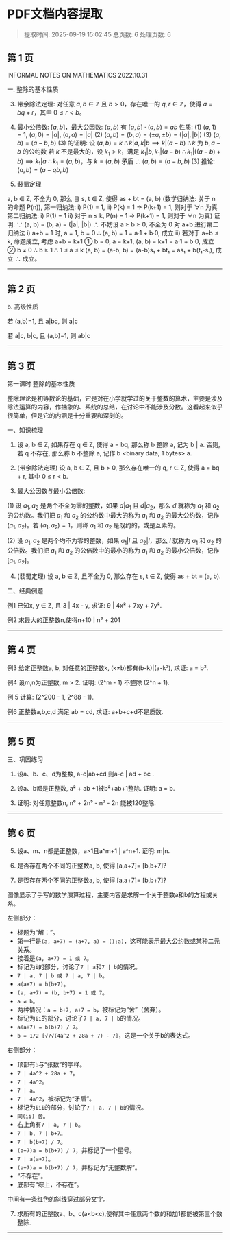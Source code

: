 # PDF文档内容提取
> 提取时间: 2025-09-19 15:02:45
> 总页数: 6
> 处理页数: 6

## 第 1 页

INFORMAL NOTES ON
MATHEMATICS
2022.10.31

一. 整除的基本性质

3. 带余除法定理: 对任意 $a, b \in \mathbb{Z}$ 且 $b > 0$，存在唯一的 $q, r \in \mathbb{Z}$，使得 $a = bq + r$，其中 $0 \le r < b$。
4. 最小公倍数: $[a, b]$，最大公因数: $(a, b)$
有 $[a, b] \cdot (a, b) = ab$
性质:
(1) $(a, 1) = 1$, $(a, 0) = |a|$, $(a, a) = |a|$
(2) $(a, b) = (b, a) = (\pm a, \pm b) = (|a|, |b|)$
(3) $(a, b) = (a-b, b)$
(3) 的证明:
设 $(a, b) = k$
$\therefore k|a, k|b \implies k|(a-b)$
$\therefore k$ 为 $b, a-b$ 的公约数
若 $k$ 不是最大的，设 $k_1 > k$，满足 $k_1|b, k_1|(a-b)$
$\therefore k_1|((a-b)+b) \implies k_1|a$
$\therefore k_1 = (a, b)$，与 $k = (a, b)$ 矛盾
$\therefore (a, b) = (a-b, b)$
(3) 推论: $(a, b) = (a-qb, b)$

5. 裴蜀定理

a, b ∈ Z, 不全为 0, 那么 ∃ s, t ∈ Z, 使得 as + bt = (a, b)
(数学归纳法: 关于 n 的命题 P(n)),
第一归纳法: i) P(1) = 1, ii) P(k) = 1 ⇒ P(k+1) = 1, 则对于 ∀n 为真
第二归纳法: i) P(1) = 1 ii) 对于 n ≤ k, P(n) = 1 ⇒ P(k+1) = 1, 则对于 ∀n 为真)
证明: ∵ (a, b) = (b, a) = (|a|, |b|) ∴ 不妨设 a ≥ b ≥ 0, 不全为 0
对 a+b 进行第二归纳法
i) a+b = 1 时, a = 1, b = 0 ∴ (a, b) = 1 = a·1 + b·0, 成立
ii) 若对于 a+b ≤ k, 命题成立, 考虑 a+b = k+1
① b = 0, a = k+1, (a, b) = k+1 = a·1 + b·0, 成立
② b ≠ 0 ∴ b ≥ 1 ∴ 1 ≤ a ≤ k
(a, b) = (a-b, b) = (a-b)s₁ + bt₁
= as₁ + b(t₁-s₁), 成立
∴ 成立。

---

## 第 2 页

b. 高级性质

若 (a,b)=1, 且 a|bc, 则 a|c

若 a|c, b|c, 且 (a,b)=1, 则 ab|c

---

## 第 3 页

第一课时 整除的基本性质

整除理论是初等数论的基础，它是对在小学就学过的关于整数的算术，主要是涉及除法运算的内容，作抽象的、系统的总结，在讨论中不能涉及分数。这看起来似乎很简单，但是它的内涵是十分重要和深刻的。

一、知识梳理

1. 设 a, b ∈ Z, 如果存在 q ∈ Z, 使得 a = bq, 那么称 b 整除 a, 记为 b | a. 否则, 若 q 不存在, 那么称 b 不整除 a, 记作 b <binary data, 1 bytes> a.

2. (带余除法定理) 设 a, b ∈ Z, 且 b > 0, 那么存在唯一的 q, r ∈ Z, 使得 a = bq + r, 其中 0 ≤ r < b.

3. 最大公因数与最小公倍数:

(1) 设 $a_1, a_2$ 是两个不全为零的整数，如果 $d | a_1$ 且 $d | a_2$，那么 $d$ 就称为 $a_1$ 和 $a_2$ 的公约数。我们把 $a_1$ 和 $a_2$ 的公约数中最大的称为 $a_1$ 和 $a_2$ 的最大公约数，记作 $(a_1, a_2)$。若 $(a_1, a_2) = 1$，则称 $a_1$ 和 $a_2$ 是既约的，或是互素的。

(2) 设 $a_1, a_2$ 是两个均不为零的整数，如果 $a_1 | l$ 且 $a_2 | l$，那么 $l$ 就称为 $a_1$ 和 $a_2$ 的公倍数。我们把 $a_1$ 和 $a_2$ 的公倍数中的最小的称为 $a_1$ 和 $a_2$ 的最小公倍数，记作 $[a_1, a_2]$。

4. (裴蜀定理) 设 a, b ∈ Z, 且不全为 0, 那么存在 s, t ∈ Z, 使得 as + bt = (a, b).

二、经典例题

例1 已知x, y ∈ Z, 且 3 | 4x - y, 求证: 9 | 4x² + 7xy + 7y².

例2 求最大的正整数n,使得n+10 | n³ + 201

---

## 第 4 页

例3 给定正整数a, b, 对任意的正整数k, (k≠b)都有(b-k)|(a-k²), 求证: a = b².

例4 设m,n为正整数, m > 2. 证明: (2^m - 1) 不整除 (2^n + 1).

例 5 计算: (2^200 - 1, 2^88 - 1).

例6 正整数a,b,c,d 满足 ab = cd, 求证: a+b+c+d不是质数.

---

## 第 5 页

三、巩固练习

1. 设a、b、c、d为整数, a-c|ab+cd,则a-c | ad + bc .

2. 设a、b都是正整数, a² + ab +1被b²+ab+1整除. 证明: a = b.

3. 证明: 对任意整数n, n⁶ + 2n⁵ - n² - 2n 能被120整除.

---

## 第 6 页

5. 设a、m、n都是正整数，a>1且a^m+1 | a^n+1. 证明: m|n.

6. 是否存在两个不同的正整数a, b, 使得 [a,a+7]= [b,b+7]?

6. 是否存在两个不同的正整数a, b, 使得 [a,a+7]= [b,b+7]?

图像显示了手写的数学演算过程，主要内容是求解一个关于整数a和b的方程或关系。

左侧部分：
- 标题为“解：”。
- 第一行是`(a, a+7) = (a+7, a) = ();a)`，这可能表示最大公约数或某种二元关系。
- 接着是`(a, a+7) = 1 或 7`。
- 标记为`i`的部分，讨论了`7 | a`和`7 | b`的情况。
- `7 | a, 7 | b 或 7 | a, 7 | b`。
- `a(a+7) = b(b+7)`。
- `(a, a+7) = (b, b+7) = 1 或 7`。
- `a ≠ b`。
- 两种情况：`a = b+7, a+7 = b`，被标记为“舍”（舍弃）。
- 标记为`ii`的部分，讨论了`7 | a, 7 | b`的情况。
- `a(a+7) = b(b+7) / 7`。
- `b = 1/2 [√7√(4a^2 + 28a + 7) - 7]`，这是一个关于b的表达式。

右侧部分：
- 顶部有`b`与“张数”的字样。
- `7 | 4a^2 + 28a + 7`。
- `7 | 4a^2`。
- `7 | a`。
- `7 | 4a^2`，被标记为“矛盾”。
- 标记为`iii`的部分，讨论了`7 | a, 7 | b`的情况。
- `同(ii) 舍`。
- 右上角有`7 | a, 7 | b`。
- `7 | b, 7 | b+7`。
- `7 | b(b+7) / 7`。
- `(a+7)a = b(b+7) / 7`，并标记了一个星号。
- `7 | a(a+7)`。
- `(a+7)a = b(b+7) / 7`，并标记为“无整数解”。
- “不存在”。
- 底部有“综上，不存在”。

中间有一条红色的斜线穿过部分文字。

7. 求所有的正整数a、b、c(a<b<c),使得其中任意两个数的和加1都能被第三个数整除.

---

